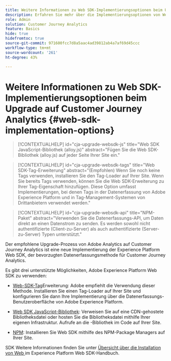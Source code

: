 ```yaml
---
title: Weitere Informationen zu Web SDK-Implementierungsoptionen beim Upgrade auf Customer Journey Analytics
description: Erfahren Sie mehr über die Implementierungsoptionen von Web SDK beim Upgrade auf Customer Journey Analytics
role: Admin
solution: Customer Journey Analytics
feature: Basics
hide: true
hidefromtoc: true
source-git-commit: 971600fcc7d8a5aac4ad39812ab4a7af69d45ccc
workflow-type: tm+mt
source-wordcount: '261'
ht-degree: 43%

---
```


# Weitere Informationen zu Web SDK-Implementierungsoptionen beim Upgrade auf Customer Journey Analytics {#web-sdk-implementation-options}

<!-- markdownlint-disable MD034 -->

>[!CONTEXTUALHELP]
>id="cja-upgrade-websdk-js"
>title="Web SDK JavaScript-Bibliothek (alloy.js)"
>abstract="Fügen Sie die Web SDK-Bibliothek (alloy.js) auf jeder Seite Ihrer Site ein."

<!-- markdownlint-enable MD034 -->

<!-- markdownlint-disable MD034 -->

>[!CONTEXTUALHELP]
>id="cja-upgrade-websdk-tags"
>title="Web SDK-Tag-Erweiterung"
>abstract="(Empfohlen) Wenn Sie noch keine Tags verwenden, installieren Sie den Tag-Loader auf Ihrer Site. Wenn Sie bereits Tags verwenden, können Sie die Web SDK-Erweiterung zu Ihrer Tag-Eigenschaft hinzufügen. Diese Option umfasst Implementierungen, bei denen Tags in der Datenerfassung von Adobe Experience Platform und in Tag-Management-Systemen von Drittanbietern verwendet werden."

<!-- markdownlint-enable MD034 -->

<!-- markdownlint-disable MD034 -->

>[!CONTEXTUALHELP]
>id="cja-upgrade-websdk-api"
>title="NPM-Paket"
>abstract="Verwenden Sie die Datenerfassungs-API, um Daten direkt an einen Datenstrom zu senden. Es werden sowohl nicht authentifizierte (Client-zu-Server) als auch authentifizierte (Server-zu-Server) Typen unterstützt."

<!-- markdownlint-enable MD034 -->

Der empfohlene Upgrade-Prozess von Adobe Analytics auf Customer Journey Analytics ist eine neue Implementierung der Experience Platform Web SDK, der bevorzugten Datenerfassungsmethode für Customer Journey Analytics.

Es gibt drei unterstützte Möglichkeiten, Adobe Experience Platform Web SDK zu verwenden:

* [Web-SDK-Tag](https://experienceleague.adobe.com/en/docs/experience-platform/web-sdk/install/extension)Erweiterung: Adobe empfiehlt die Verwendung dieser Methode. Installieren Sie einen Tag-Loader auf Ihrer Site und konfigurieren Sie dann Ihre Implementierung über die Datenerfassungs-Benutzeroberfläche von Adobe Experience Platform.

* [Web SDK JavaScript-Bibliothek](https://experienceleague.adobe.com/en/docs/experience-platform/web-sdk/install/library): Verweisen Sie auf eine CDN-gehostete Bibliotheksdatei oder hosten Sie die Bibliotheksdatei mithilfe Ihrer eigenen Infrastruktur. Aufrufe an die -Bibliothek im Code auf Ihrer Site.

* [NPM](https://experienceleague.adobe.com/en/docs/experience-platform/web-sdk/install/npm): Installieren Sie Web SDK mithilfe des NPM-Package Managers auf Ihrer Site.

SDK Weitere Informationen finden Sie unter [Übersicht über die Installation von Web ](https://experienceleague.adobe.com/en/docs/experience-platform/web-sdk/install/overview) im Experience Platform Web SDK-Handbuch.



